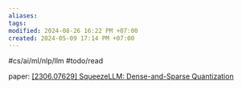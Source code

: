 ```yaml
---
aliases: 
tags: 
modified: 2024-08-26 16:22 PM +07:00
created: 2024-05-09 17:14 PM +07:00
---
```

#cs/ai/ml/nlp/llm #todo/read 

paper: [[2306.07629] SqueezeLLM: Dense-and-Sparse Quantization](https://arxiv.org/abs/2306.07629)

